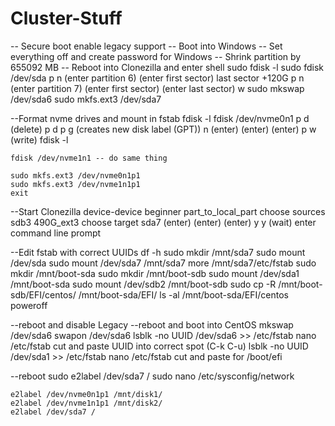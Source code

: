 # Cluster-Stuff

-- Secure boot enable legacy support
-- Boot into Windows
-- Set everything off and create password for Windows
-- Shrink partition by 655092 MB
-- Reboot into Clonezilla and enter shell
	sudo fdisk -l
	sudo fdisk /dev/sda
	p
	n
	(enter partition 6) (enter first sector) last sector +120G
	p
	n
	(enter partition 7) (enter first sector) (enter last sector)
	w
	sudo mkswap /dev/sda6
	sudo mkfs.ext3 /dev/sda7
	

--Format nvme drives and mount in fstab
	fdisk -l
	fdisk /dev/nvme0n1
	p
	d (delete)
	p
	d
	p
	g (creates new disk label (GPT))
	n
	(enter) (enter) (enter)
	p
	w (write)
	fdisk -l
	
	fdisk /dev/nvme1n1 -- do same thing
	
	sudo mkfs.ext3 /dev/nvme0n1p1
	sudo mkfs.ext3 /dev/nvme1n1p1
	exit
	
--Start Clonezilla
	device-device
	beginner
	part_to_local_part
	choose sources sdb3 490G_ext3
	choose target sda7
	(enter) (enter) (enter)
	y
	y
	(wait)
	enter command line prompt
	
--Edit fstab with correct UUIDs
	df -h
	sudo mkdir /mnt/sda7
	sudo mount /dev/sda
	sudo mount /dev/sda7 /mnt/sda7
	more /mnt/sda7/etc/fstab
	sudo mkdir /mnt/boot-sda
	sudo mkdir /mnt/boot-sdb
	sudo mount /dev/sda1 /mnt/boot-sda
	sudo mount /dev/sdb2 /mnt/boot-sdb
	sudo cp -R /mnt/boot-sdb/EFI/centos/ /mnt/boot-sda/EFI/
	ls -al /mnt/boot-sda/EFI/centos
	poweroff

--reboot and disable Legacy
--reboot and boot into CentOS
	mkswap /dev/sda6
	swapon /dev/sda6
	lsblk -no UUID /dev/sda6 >> /etc/fstab
	nano /etc/fstab
		cut and paste UUID into correct spot (C-k C-u)
	lsblk -no UUID /dev/sda1 >> /etc/fstab
	nano /etc/fstab
		cut and paste for /boot/efi

--reboot
	sudo e2label /dev/sda7 /
	sudo nano /etc/sysconfig/network
	
	e2label /dev/nvme0n1p1 /mnt/disk1/
	e2label /dev/nvme1n1p1 /mnt/disk2/
	e2label /dev/sda7 /
